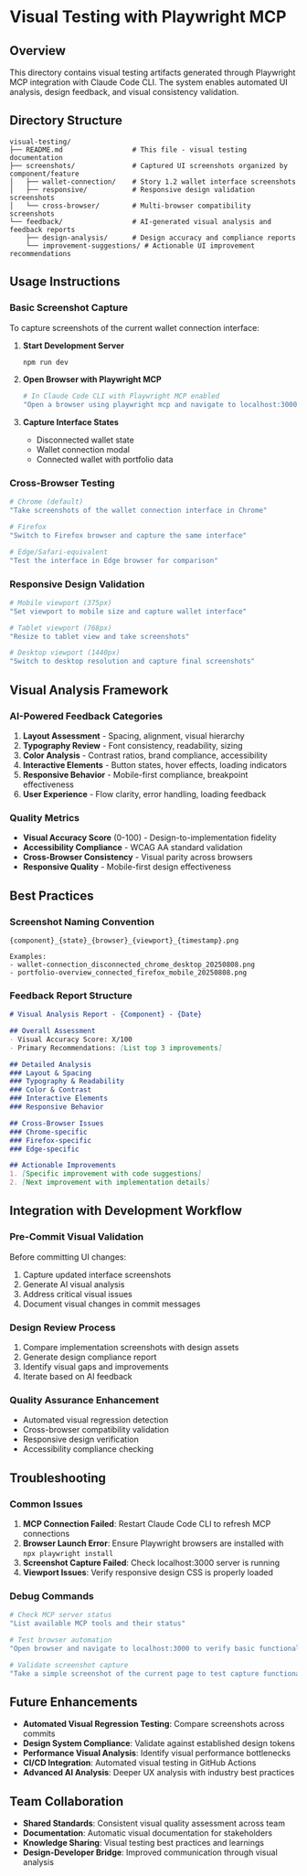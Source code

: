 # Visual Testing with Playwright MCP

## Overview
This directory contains visual testing artifacts generated through Playwright MCP integration with Claude Code CLI. The system enables automated UI analysis, design feedback, and visual consistency validation.

## Directory Structure
```
visual-testing/
├── README.md                 # This file - visual testing documentation
├── screenshots/              # Captured UI screenshots organized by component/feature
│   ├── wallet-connection/    # Story 1.2 wallet interface screenshots
│   ├── responsive/           # Responsive design validation screenshots  
│   └── cross-browser/        # Multi-browser compatibility screenshots
└── feedback/                 # AI-generated visual analysis and feedback reports
    ├── design-analysis/      # Design accuracy and compliance reports
    └── improvement-suggestions/ # Actionable UI improvement recommendations
```

## Usage Instructions

### Basic Screenshot Capture
To capture screenshots of the current wallet connection interface:

1. **Start Development Server**
   ```bash
   npm run dev
   ```

2. **Open Browser with Playwright MCP**
   ```bash
   # In Claude Code CLI with Playwright MCP enabled
   "Open a browser using playwright mcp and navigate to localhost:3000"
   ```

3. **Capture Interface States**
   - Disconnected wallet state
   - Wallet connection modal
   - Connected wallet with portfolio data

### Cross-Browser Testing
```bash
# Chrome (default)
"Take screenshots of the wallet connection interface in Chrome"

# Firefox  
"Switch to Firefox browser and capture the same interface"

# Edge/Safari-equivalent
"Test the interface in Edge browser for comparison"
```

### Responsive Design Validation
```bash
# Mobile viewport (375px)
"Set viewport to mobile size and capture wallet interface"

# Tablet viewport (768px)  
"Resize to tablet view and take screenshots"

# Desktop viewport (1440px)
"Switch to desktop resolution and capture final screenshots"
```

## Visual Analysis Framework

### AI-Powered Feedback Categories
1. **Layout Assessment** - Spacing, alignment, visual hierarchy
2. **Typography Review** - Font consistency, readability, sizing
3. **Color Analysis** - Contrast ratios, brand compliance, accessibility  
4. **Interactive Elements** - Button states, hover effects, loading indicators
5. **Responsive Behavior** - Mobile-first compliance, breakpoint effectiveness
6. **User Experience** - Flow clarity, error handling, loading feedback

### Quality Metrics
- **Visual Accuracy Score** (0-100) - Design-to-implementation fidelity
- **Accessibility Compliance** - WCAG AA standard validation
- **Cross-Browser Consistency** - Visual parity across browsers
- **Responsive Quality** - Mobile-first design effectiveness

## Best Practices

### Screenshot Naming Convention
```
{component}_{state}_{browser}_{viewport}_{timestamp}.png

Examples:
- wallet-connection_disconnected_chrome_desktop_20250808.png
- portfolio-overview_connected_firefox_mobile_20250808.png
```

### Feedback Report Structure
```markdown
# Visual Analysis Report - {Component} - {Date}

## Overall Assessment
- Visual Accuracy Score: X/100
- Primary Recommendations: [List top 3 improvements]

## Detailed Analysis
### Layout & Spacing
### Typography & Readability  
### Color & Contrast
### Interactive Elements
### Responsive Behavior

## Cross-Browser Issues
### Chrome-specific
### Firefox-specific  
### Edge-specific

## Actionable Improvements
1. [Specific improvement with code suggestions]
2. [Next improvement with implementation details]
```

## Integration with Development Workflow

### Pre-Commit Visual Validation
Before committing UI changes:
1. Capture updated interface screenshots
2. Generate AI visual analysis
3. Address critical visual issues
4. Document visual changes in commit messages

### Design Review Process
1. Compare implementation screenshots with design assets
2. Generate design compliance report
3. Identify visual gaps and improvements
4. Iterate based on AI feedback

### Quality Assurance Enhancement
- Automated visual regression detection
- Cross-browser compatibility validation
- Responsive design verification
- Accessibility compliance checking

## Troubleshooting

### Common Issues
1. **MCP Connection Failed**: Restart Claude Code CLI to refresh MCP connections
2. **Browser Launch Error**: Ensure Playwright browsers are installed with `npx playwright install`
3. **Screenshot Capture Failed**: Check localhost:3000 server is running
4. **Viewport Issues**: Verify responsive design CSS is properly loaded

### Debug Commands
```bash
# Check MCP server status
"List available MCP tools and their status"

# Test browser automation
"Open browser and navigate to localhost:3000 to verify basic functionality"

# Validate screenshot capture
"Take a simple screenshot of the current page to test capture functionality"
```

## Future Enhancements
- **Automated Visual Regression Testing**: Compare screenshots across commits
- **Design System Compliance**: Validate against established design tokens
- **Performance Visual Analysis**: Identify visual performance bottlenecks
- **CI/CD Integration**: Automated visual testing in GitHub Actions
- **Advanced AI Analysis**: Deeper UX analysis with industry best practices

## Team Collaboration
- **Shared Standards**: Consistent visual quality assessment across team
- **Documentation**: Automatic visual documentation for stakeholders
- **Knowledge Sharing**: Visual testing best practices and learnings
- **Design-Developer Bridge**: Improved communication through visual analysis
